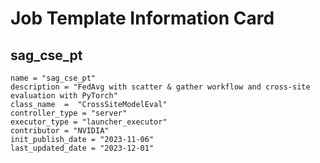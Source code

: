 # Job Template Information Card

## sag_cse_pt
    name = "sag_cse_pt"
    description = "FedAvg with scatter & gather workflow and cross-site evaluation with PyTorch"
    class_name  =  "CrossSiteModelEval"
    controller_type = "server"
    executor_type = "launcher_executor"
    contributor = "NVIDIA"
    init_publish_date = "2023-11-06"
    last_updated_date = "2023-12-01"
